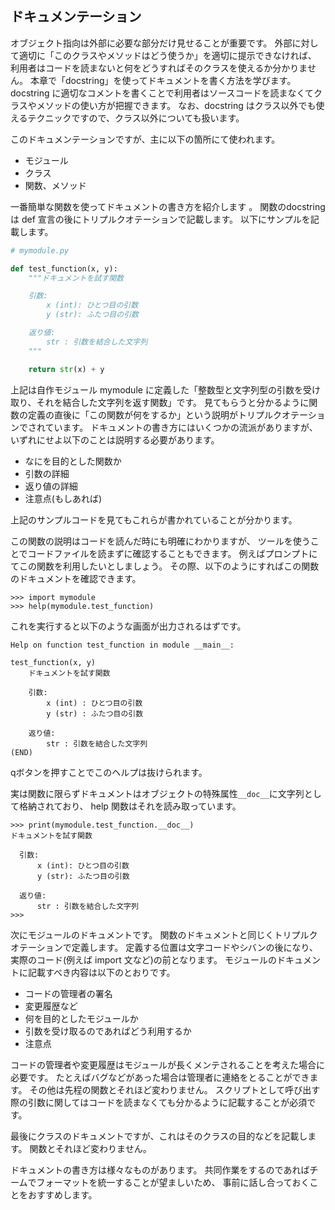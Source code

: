 ## ドキュメンテーション

オブジェクト指向は外部に必要な部分だけ見せることが重要です。
外部に対して適切に「このクラスやメソッドはどう使うか」を適切に提示できなければ、
利用者はコードを読まないと何をどうすればそのクラスを使えるか分かりません。
本章で「docstring」を使ってドキュメントを書く方法を学びます。
 docstring に適切なコメントを書くことで利用者はソースコードを読まなくてクラスやメソッドの使い方が把握できます。
 なお、docstring はクラス以外でも使えるテクニックですので、クラス以外についても扱います。

このドキュメンテーションですが、主に以下の箇所にて使われます。

*	モジュール
*	クラス
*	関数、メソッド

一番簡単な関数を使ってドキュメントの書き方を紹介します 。
関数のdocstring は def 宣言の後にトリプルクオテーションで記載します。
以下にサンプルを記載します。

```python
# mymodule.py

def test_function(x, y):
	"""ドキュメントを試す関数

	引数:
	    x (int): ひとつ目の引数
	    y (str): ふたつ目の引数

	返り値:
	    str : 引数を結合した文字列
	"""

	return str(x) + y
```

上記は自作モジュール mymodule に定義した「整数型と文字列型の引数を受け取り、それを結合した文字列を返す関数」です。
見てもらうと分かるように関数の定義の直後に「この関数が何をするか」という説明がトリプルクオテーションでされています。
ドキュメントの書き方にはいくつかの流派がありますが、いずれにせよ以下のことは説明する必要があります。

*	なにを目的とした関数か
*	引数の詳細
*	返り値の詳細
*	注意点(もしあれば)

上記のサンプルコードを見てもこれらが書かれていることが分かります。

この関数の説明はコードを読んだ時にも明確にわかりますが、
ツールを使うことでコードファイルを読まずに確認することもできます。
例えばプロンプトにてこの関数を利用したいとしましょう。
その際、以下のようにすればこの関数のドキュメントを確認できます。

```
>>> import mymodule
>>> help(mymodule.test_function)
```

これを実行すると以下のような画面が出力されるはずです。

```
Help on function test_function in module __main__:

test_function(x, y)
    ドキュメントを試す関数

    引数:
        x (int) : ひとつ目の引数
        y (str) : ふたつ目の引数

    返り値:
        str : 引数を結合した文字列
(END)
```

qボタンを押すことでこのヘルプは抜けられます。

実は関数に限らずドキュメントはオブジェクトの特殊属性`__doc__`に文字列として格納されており、
help 関数はそれを読み取っています。

```
>>> print(mymodule.test_function.__doc__)
ドキュメントを試す関数

  引数:
      x (int): ひとつ目の引数
      y (str): ふたつ目の引数

  返り値:
      str : 引数を結合した文字列
>>>
```

次にモジュールのドキュメントです。
関数のドキュメントと同じくトリプルクオテーションで定義します。
定義する位置は文字コードやシバンの後になり、実際のコード(例えば import 文など)の前となります。
モジュールのドキュメントに記載すべき内容は以下のとおりです。

*	コードの管理者の署名
*	変更履歴など
*	何を目的としたモジュールか
*	引数を受け取るのであればどう利用するか
*	注意点

コードの管理者や変更履歴はモジュールが長くメンテされることを考えた場合に必要です。
たとえばバグなどがあった場合は管理者に連絡をとることができます。
その他は先程の関数とそれほど変わりません。
スクリプトとして呼び出す際の引数に関してはコードを読まなくても分かるように記載することが必須です。

最後にクラスのドキュメントですが、これはそのクラスの目的などを記載します。
関数とそれほど変わりません。

ドキュメントの書き方は様々なものがあります。
共同作業をするのであればチームでフォーマットを統一することが望ましいため、
事前に話し合っておくことをおすすめします。
